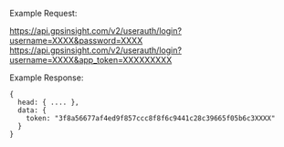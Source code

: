 Example Request:

https://api.gpsinsight.com/v2/userauth/login?username=XXXX&password=XXXX
https://api.gpsinsight.com/v2/userauth/login?username=XXXX&app_token=XXXXXXXXX

Example Response:

    {
      head: { .... },
      data: {
        token: "3f8a56677af4ed9f857ccc8f8f6c9441c28c39665f05b6c3XXXX"
      }
    }
